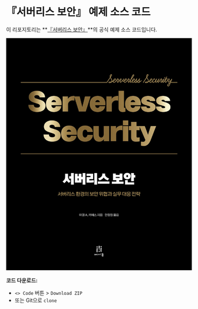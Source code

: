 # 『서버리스 보안』 예제 소스 코드

이 리포지토리는 **[『서버리스 보안』](https://www.apress.com/9781484260999)**의 공식 예제 소스 코드입니다.

![표지 이미지](9791161757186.jpg)

**코드 다운로드:**
* `<> Code` 버튼 > `Download ZIP`
* 또는 Git으로 `clone`